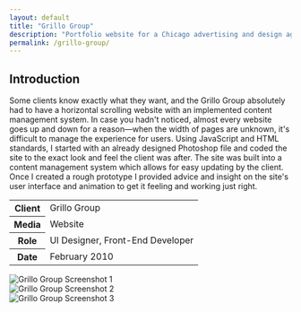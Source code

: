 ```yaml
---
layout: default
title: "Grillo Group"
description: "Portfolio website for a Chicago advertising and design agency"
permalink: /grillo-group/
---
```


<section>
	<h2 class="visually-hidden">Introduction</h2>
	<div>
		<p>Some clients know exactly what they want, and the Grillo Group absolutely had to have a horizontal scrolling website with an implemented content management system. In case you hadn't noticed, almost every website goes up and down for a reason&mdash;when the width of pages are unknown, it's difficult to manage the experience for users. Using JavaScript and HTML standards, I started with an already designed Photoshop file and coded the site to the exact look and feel the client was after. The site was built into a content management system which allows for easy updating by the client. Once I created a rough prototype I provided advice and insight on the site's user interface and animation to get it feeling and working just right.</p>
	</div>
	<table>
		<tbody>
			<tr>
				<th>Client</th>
				<td>Grillo Group</td>
			</tr>
			<tr>
				<th>Media</th>
				<td>Website</td>
			</tr>
			<tr>
				<th>Role</th>
				<td>UI Designer, Front-End Developer</td>
			</tr>
			<tr>
				<th>Date</th>
				<td>February 2010</td>
			</tr>
		</tbody>
	</table>
</section>
<section>
	<div class="span-2">
		<img src="https://jessetrippecdn.appspot.com/images/grillo-1.png" alt="Grillo Group Screenshot 1">
	</div>
	<div>
		<img src="https://jessetrippecdn.appspot.com/images/grillo-2.png" alt="Grillo Group Screenshot 2">
	</div>
	<div>
		<img src="https://jessetrippecdn.appspot.com/images/grillo-3.png" alt="Grillo Group Screenshot 3">
	</div>
</section>
